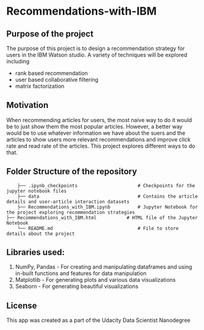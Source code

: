 # Recommendations-with-IBM
 
## Purpose of the project
The purpose of this project is to design a recommendation strategy for users in the IBM Watson studio. A variety of techniques will be explored including 
- rank based recommendation
- user based collaborative filtering
- matrix factorization

## Motivation
When recommending articles for users, the most naive way to do it would be to just show them the most popular articles. However, a better way would be to use whatever information we have about the suers and the articles to show users more relevant recommendations and improve click rate and read rate of the articles. This project explores different ways to do that.

## Folder Structure of the repository

        ├── .ipynb_checkpoints                      # Checkpoints for the jupyter notebook files
        ├── data                                    # Contains the article details and user-article interaction datasets 
        ├── Recommendations_with_IBM.ipynb          # Jupyter Notebook for the project exploring recommendation strategies
	├── Recommendations_with_IBM.html           # HTML file of the Jupyter Notebook
        └── README.md                               # File to store details about the project

## Libraries used:
1. NumPy, Pandas - For creating and manipulating dataframes and using in-built functions and features for data manipulation
2. Matplotlib - For generating plots and various data visualizations
3. Seaborn - For generating beautiful visualizations

## License
This app was created as a part of the Udacity Data Scientist Nanodegree
